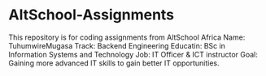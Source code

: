 # AltSchool-Assignments
This repository is for coding assignments from AltSchool Africa
Name: TuhumwireMugasa
Track: Backend Engineering
Educatin: BSc in Information Systems and Technology
Job: IT Officer & ICT instructor
Goal: Gaining more advanced IT skills to gain better IT opportunities.
